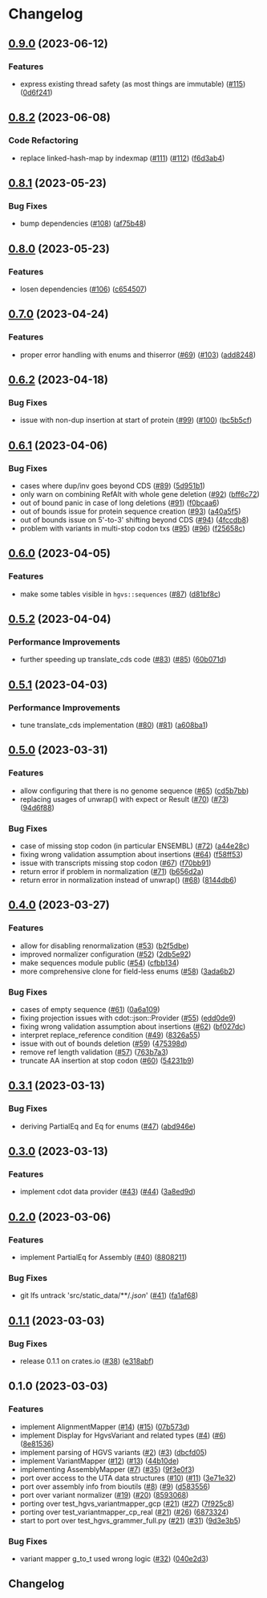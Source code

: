 # Changelog

## [0.9.0](https://github.com/bihealth/hgvs-rs/compare/v0.8.2...v0.9.0) (2023-06-12)


### Features

* express existing thread safety (as most things are immutable) ([#115](https://github.com/bihealth/hgvs-rs/issues/115)) ([0d6f241](https://github.com/bihealth/hgvs-rs/commit/0d6f24177cfafa62796e9b5da069f8d1ca807aad))

## [0.8.2](https://github.com/bihealth/hgvs-rs/compare/v0.8.1...v0.8.2) (2023-06-08)


### Code Refactoring

* replace linked-hash-map by indexmap ([#111](https://github.com/bihealth/hgvs-rs/issues/111)) ([#112](https://github.com/bihealth/hgvs-rs/issues/112)) ([f6d3ab4](https://github.com/bihealth/hgvs-rs/commit/f6d3ab47dc79daab2ad837c5c739976061991926))

## [0.8.1](https://github.com/bihealth/hgvs-rs/compare/v0.8.0...v0.8.1) (2023-05-23)


### Bug Fixes

* bump dependencies ([#108](https://github.com/bihealth/hgvs-rs/issues/108)) ([af75b48](https://github.com/bihealth/hgvs-rs/commit/af75b48b3f189010a9e6e27d8cd6a29477cb5198))

## [0.8.0](https://github.com/bihealth/hgvs-rs/compare/v0.7.0...v0.8.0) (2023-05-23)


### Features

* losen dependencies ([#106](https://github.com/bihealth/hgvs-rs/issues/106)) ([c654507](https://github.com/bihealth/hgvs-rs/commit/c6545077e5e0bad33d4e0168cf455c3dcc1c928a))

## [0.7.0](https://github.com/bihealth/hgvs-rs/compare/v0.6.2...v0.7.0) (2023-04-24)


### Features

* proper error handling with enums and thiserror ([#69](https://github.com/bihealth/hgvs-rs/issues/69)) ([#103](https://github.com/bihealth/hgvs-rs/issues/103)) ([add8248](https://github.com/bihealth/hgvs-rs/commit/add8248cabe25d1f19993e7041b1e97279e18bdd))

## [0.6.2](https://github.com/bihealth/hgvs-rs/compare/v0.6.1...v0.6.2) (2023-04-18)


### Bug Fixes

* issue with non-dup insertion at start of protein ([#99](https://github.com/bihealth/hgvs-rs/issues/99)) ([#100](https://github.com/bihealth/hgvs-rs/issues/100)) ([bc5b5cf](https://github.com/bihealth/hgvs-rs/commit/bc5b5cf4cd77e56b96be879eb8c939d29e0c58e0))

## [0.6.1](https://github.com/bihealth/hgvs-rs/compare/v0.6.0...v0.6.1) (2023-04-06)


### Bug Fixes

* cases where dup/inv goes beyond CDS ([#89](https://github.com/bihealth/hgvs-rs/issues/89)) ([5d951b1](https://github.com/bihealth/hgvs-rs/commit/5d951b131a1295fc6e83be2676834e5b1ea34244))
* only warn on combining RefAlt with whole gene deletion ([#92](https://github.com/bihealth/hgvs-rs/issues/92)) ([bff6c72](https://github.com/bihealth/hgvs-rs/commit/bff6c725ab10d56acb1f01809e7f4926f4a08d2e))
* out of bound panic in case of long deletions ([#91](https://github.com/bihealth/hgvs-rs/issues/91)) ([f0bcaa6](https://github.com/bihealth/hgvs-rs/commit/f0bcaa6a7aeaf70212cb7d6b8e49b5ace1aeeb92))
* out of bounds issue for protein sequence creation ([#93](https://github.com/bihealth/hgvs-rs/issues/93)) ([a40a5f5](https://github.com/bihealth/hgvs-rs/commit/a40a5f547406feefc9f952b209838914721857fd))
* out of bounds issue on 5'-to-3' shifting beyond CDS ([#94](https://github.com/bihealth/hgvs-rs/issues/94)) ([4fccdb8](https://github.com/bihealth/hgvs-rs/commit/4fccdb826fea15539b59630b2f9d742271aac3c4))
* problem with variants in multi-stop codon txs ([#95](https://github.com/bihealth/hgvs-rs/issues/95)) ([#96](https://github.com/bihealth/hgvs-rs/issues/96)) ([f25658c](https://github.com/bihealth/hgvs-rs/commit/f25658c7ada6483970c46d0cf43bf53fd7a2b791))

## [0.6.0](https://github.com/bihealth/hgvs-rs/compare/v0.5.2...v0.6.0) (2023-04-05)


### Features

* make some tables visible in `hgvs::sequences` ([#87](https://github.com/bihealth/hgvs-rs/issues/87)) ([d81bf8c](https://github.com/bihealth/hgvs-rs/commit/d81bf8c5ee8548471972828b2985fe99be94eccc))

## [0.5.2](https://github.com/bihealth/hgvs-rs/compare/v0.5.1...v0.5.2) (2023-04-04)


### Performance Improvements

* further speeding up translate_cds code ([#83](https://github.com/bihealth/hgvs-rs/issues/83)) ([#85](https://github.com/bihealth/hgvs-rs/issues/85)) ([60b071d](https://github.com/bihealth/hgvs-rs/commit/60b071db524df11b1f8e9633074df7c3213fb8ed))

## [0.5.1](https://github.com/bihealth/hgvs-rs/compare/v0.5.0...v0.5.1) (2023-04-03)


### Performance Improvements

* tune translate_cds implementation ([#80](https://github.com/bihealth/hgvs-rs/issues/80)) ([#81](https://github.com/bihealth/hgvs-rs/issues/81)) ([a608ba1](https://github.com/bihealth/hgvs-rs/commit/a608ba1a62892b9b49e85c06d02665db94c4e4ad))

## [0.5.0](https://github.com/bihealth/hgvs-rs/compare/v0.4.0...v0.5.0) (2023-03-31)


### Features

* allow configuring that there is no genome sequence ([#65](https://github.com/bihealth/hgvs-rs/issues/65)) ([cd5b7bb](https://github.com/bihealth/hgvs-rs/commit/cd5b7bb0f04369b34f4d8857d558915ae2ddccbb))
* replacing usages of unwrap() with expect or Result ([#70](https://github.com/bihealth/hgvs-rs/issues/70)) ([#73](https://github.com/bihealth/hgvs-rs/issues/73)) ([94d6f88](https://github.com/bihealth/hgvs-rs/commit/94d6f88f44f1f574dad7ca3015c2dba2852b869e))


### Bug Fixes

* case of missing stop codon (in particular ENSEMBL) ([#72](https://github.com/bihealth/hgvs-rs/issues/72)) ([a44e28c](https://github.com/bihealth/hgvs-rs/commit/a44e28c3ea57bea66cf9354c17b0f93e9a920636))
* fixing wrong validation assumption about insertions ([#64](https://github.com/bihealth/hgvs-rs/issues/64)) ([f58ff53](https://github.com/bihealth/hgvs-rs/commit/f58ff53ad017c65968afef64ad50c532be64f605))
* issue with transcripts missing stop codon ([#67](https://github.com/bihealth/hgvs-rs/issues/67)) ([f70bb91](https://github.com/bihealth/hgvs-rs/commit/f70bb91bba07f41110f32bc7da62f0cbc873e85d))
* return error if problem in normalization ([#71](https://github.com/bihealth/hgvs-rs/issues/71)) ([b656d2a](https://github.com/bihealth/hgvs-rs/commit/b656d2ae87e0cfbbb08a7ae6b055f2d9ce13f1bc))
* return error in normalization instead of unwrap() ([#68](https://github.com/bihealth/hgvs-rs/issues/68)) ([8144db6](https://github.com/bihealth/hgvs-rs/commit/8144db60b74bb5fa2ff625cfef73be2297ddfd0f))

## [0.4.0](https://github.com/bihealth/hgvs-rs/compare/v0.3.1...v0.4.0) (2023-03-27)


### Features

* allow for disabling renormalization ([#53](https://github.com/bihealth/hgvs-rs/issues/53)) ([b2f5dbe](https://github.com/bihealth/hgvs-rs/commit/b2f5dbeb9904fd70494a030eab37bcf1edb8845a))
* improved normalizer configuration ([#52](https://github.com/bihealth/hgvs-rs/issues/52)) ([2db5e92](https://github.com/bihealth/hgvs-rs/commit/2db5e92316930e76d4b58d47ccc1d2ba2c1010fe))
* make sequences module public ([#54](https://github.com/bihealth/hgvs-rs/issues/54)) ([cfbb134](https://github.com/bihealth/hgvs-rs/commit/cfbb134b38d853273d734db7bdb7ce1beafa9ad8))
* more comprehensive clone for field-less enums ([#58](https://github.com/bihealth/hgvs-rs/issues/58)) ([3ada6b2](https://github.com/bihealth/hgvs-rs/commit/3ada6b2a21e24fea2feeb8fb89888710072d4b52))


### Bug Fixes

* cases of empty sequence ([#61](https://github.com/bihealth/hgvs-rs/issues/61)) ([0a6a109](https://github.com/bihealth/hgvs-rs/commit/0a6a1094f7387daa92c7bbcbb1c08e2c0c3620aa))
* fixing projection issues with cdot::json::Provider ([#55](https://github.com/bihealth/hgvs-rs/issues/55)) ([edd0de9](https://github.com/bihealth/hgvs-rs/commit/edd0de9e12e781a3fbeb8fc49d623b8d66484e8d))
* fixing wrong validation assumption about insertions ([#62](https://github.com/bihealth/hgvs-rs/issues/62)) ([bf027dc](https://github.com/bihealth/hgvs-rs/commit/bf027dc3cdef0b07af4cc234f79499b9146426cf))
* interpret replace_reference condition ([#49](https://github.com/bihealth/hgvs-rs/issues/49)) ([8326a55](https://github.com/bihealth/hgvs-rs/commit/8326a558eeee75defe8c466ec996ba02f81116cd))
* issue with out of bounds deletion ([#59](https://github.com/bihealth/hgvs-rs/issues/59)) ([475398d](https://github.com/bihealth/hgvs-rs/commit/475398d0e831afa43abc53327abb14135df40aea))
* remove ref length validation ([#57](https://github.com/bihealth/hgvs-rs/issues/57)) ([763b7a3](https://github.com/bihealth/hgvs-rs/commit/763b7a38f69f1c1b87472fa655099a988c424294))
* truncate AA insertion at stop codon ([#60](https://github.com/bihealth/hgvs-rs/issues/60)) ([54231b9](https://github.com/bihealth/hgvs-rs/commit/54231b983b1cbc4480631bde05ab55e2a668ed72))

## [0.3.1](https://github.com/bihealth/hgvs-rs/compare/v0.3.0...v0.3.1) (2023-03-13)


### Bug Fixes

* deriving PartialEq and Eq for enums ([#47](https://github.com/bihealth/hgvs-rs/issues/47)) ([abd946e](https://github.com/bihealth/hgvs-rs/commit/abd946e0b37444222ff4f30da99eb61d67ac1a3d))

## [0.3.0](https://github.com/bihealth/hgvs-rs/compare/v0.2.0...v0.3.0) (2023-03-13)


### Features

* implement cdot data provider ([#43](https://github.com/bihealth/hgvs-rs/issues/43)) ([#44](https://github.com/bihealth/hgvs-rs/issues/44)) ([3a8ed9d](https://github.com/bihealth/hgvs-rs/commit/3a8ed9d49c1c34bb7295091afe82b7011d6826ef))

## [0.2.0](https://github.com/bihealth/hgvs-rs/compare/v0.1.1...v0.2.0) (2023-03-06)


### Features

* implement PartialEq for Assembly ([#40](https://github.com/bihealth/hgvs-rs/issues/40)) ([8808211](https://github.com/bihealth/hgvs-rs/commit/8808211ed3f26c187f4d2787c23e680bbcdf38c3))


### Bug Fixes

* git lfs untrack 'src/static_data/**/*.json*' ([#41](https://github.com/bihealth/hgvs-rs/issues/41)) ([fa1af68](https://github.com/bihealth/hgvs-rs/commit/fa1af68c13b76bf1e9ba329159d3cf29b5893620))

## [0.1.1](https://github.com/bihealth/hgvs-rs/compare/v0.1.0...v0.1.1) (2023-03-03)


### Bug Fixes

* release 0.1.1 on crates.io ([#38](https://github.com/bihealth/hgvs-rs/issues/38)) ([e318abf](https://github.com/bihealth/hgvs-rs/commit/e318abf6368b1f0b7160ad25f0880706a92fc662))

## 0.1.0 (2023-03-03)


### Features

* implement AlignmentMapper ([#14](https://github.com/bihealth/hgvs-rs/issues/14)) ([#15](https://github.com/bihealth/hgvs-rs/issues/15)) ([07b573d](https://github.com/bihealth/hgvs-rs/commit/07b573df79601dab3bbb933258693f5afd55c55c))
* implement Display for HgvsVariant and related types ([#4](https://github.com/bihealth/hgvs-rs/issues/4)) ([#6](https://github.com/bihealth/hgvs-rs/issues/6)) ([8e81536](https://github.com/bihealth/hgvs-rs/commit/8e815366b19639b932a837c916384e663524043a))
* implement parsing of HGVS variants ([#2](https://github.com/bihealth/hgvs-rs/issues/2)) ([#3](https://github.com/bihealth/hgvs-rs/issues/3)) ([dbcfd05](https://github.com/bihealth/hgvs-rs/commit/dbcfd059802459d6a5ca595b560c955de2d5f4ac))
* implement VariantMapper ([#12](https://github.com/bihealth/hgvs-rs/issues/12)) ([#13](https://github.com/bihealth/hgvs-rs/issues/13)) ([44b10de](https://github.com/bihealth/hgvs-rs/commit/44b10de9bc312814dfdb6ca160dedd5322570e0c))
* implementing AssemblyMapper ([#7](https://github.com/bihealth/hgvs-rs/issues/7)) ([#35](https://github.com/bihealth/hgvs-rs/issues/35)) ([9f3e0f3](https://github.com/bihealth/hgvs-rs/commit/9f3e0f3198b5b78b394692d3a99fedc65091c467))
* port over access to the UTA data structures ([#10](https://github.com/bihealth/hgvs-rs/issues/10)) ([#11](https://github.com/bihealth/hgvs-rs/issues/11)) ([3e71e32](https://github.com/bihealth/hgvs-rs/commit/3e71e3285215eed80e152d520864686d543af2b0))
* port over assembly info from bioutils ([#8](https://github.com/bihealth/hgvs-rs/issues/8)) ([#9](https://github.com/bihealth/hgvs-rs/issues/9)) ([d583556](https://github.com/bihealth/hgvs-rs/commit/d5835565c358f2b132e94f5496a77c01a1b96096))
* port over variant normalizer ([#19](https://github.com/bihealth/hgvs-rs/issues/19)) ([#20](https://github.com/bihealth/hgvs-rs/issues/20)) ([8593068](https://github.com/bihealth/hgvs-rs/commit/8593068608a045e753565cd8e17decb0f429b26e))
* porting over test_hgvs_variantmapper_gcp ([#21](https://github.com/bihealth/hgvs-rs/issues/21)) ([#27](https://github.com/bihealth/hgvs-rs/issues/27)) ([7f925c8](https://github.com/bihealth/hgvs-rs/commit/7f925c845e8c2188d7cf06cb0beea75fa38c2ec3))
* porting over test_variantmapper_cp_real ([#21](https://github.com/bihealth/hgvs-rs/issues/21)) ([#26](https://github.com/bihealth/hgvs-rs/issues/26)) ([6873324](https://github.com/bihealth/hgvs-rs/commit/687332422d317cb173733491080b460773b6b2f2))
* start to port over test_hgvs_grammer_full.py ([#21](https://github.com/bihealth/hgvs-rs/issues/21)) ([#31](https://github.com/bihealth/hgvs-rs/issues/31)) ([9d3e3b5](https://github.com/bihealth/hgvs-rs/commit/9d3e3b532922095278abdb5ae57108f0c5067109))


### Bug Fixes

* variant mapper g_to_t used wrong logic ([#32](https://github.com/bihealth/hgvs-rs/issues/32)) ([040e2d3](https://github.com/bihealth/hgvs-rs/commit/040e2d3cd9ec77b2eecc755c4a8fc39a83f43101))

## Changelog
